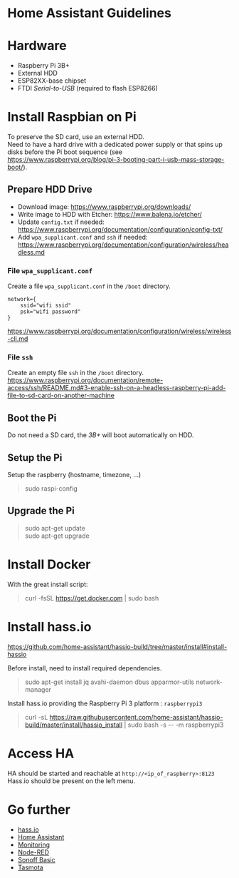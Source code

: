 # Home Assistant Guidelines

# Hardware 
- Raspberry Pi 3B+
- External HDD
- ESP82XX-base chipset
- FTDI _Serial-to-USB_ (required to flash ESP8266)

# Install Raspbian on Pi
To preserve the SD card, use an external HDD.  
Need to have a hard drive with a dedicated power supply or that spins up disks before the Pi boot sequence (see https://www.raspberrypi.org/blog/pi-3-booting-part-i-usb-mass-storage-boot/).

## Prepare HDD Drive
- Download image: https://www.raspberrypi.org/downloads/
- Write image to HDD with Etcher: https://www.balena.io/etcher/
- Update `config.txt` if needed: https://www.raspberrypi.org/documentation/configuration/config-txt/
- Add `wpa_supplicant.conf` and `ssh` if needed: https://www.raspberrypi.org/documentation/configuration/wireless/headless.md

### File `wpa_supplicant.conf`
Create a file `wpa_supplicant.conf` in the `/boot` directory.
```
network={
    ssid="wifi ssid"
    psk="wifi password"
}
```
https://www.raspberrypi.org/documentation/configuration/wireless/wireless-cli.md

### File `ssh`
Create an empty file `ssh` in the `/boot` directory.  
https://www.raspberrypi.org/documentation/remote-access/ssh/README.md#3-enable-ssh-on-a-headless-raspberry-pi-add-file-to-sd-card-on-another-machine

## Boot the Pi

Do not need a SD card, the _3B+_ will boot automatically on HDD.

## Setup the Pi
Setup the raspberry (hostname, timezone, ...)
> sudo raspi-config

## Upgrade the Pi
> sudo apt-get update  
> sudo apt-get upgrade

# Install Docker 
With the great install script:
> curl -fsSL https://get.docker.com | sudo bash

# Install hass.io
https://github.com/home-assistant/hassio-build/tree/master/install#install-hassio  

Before install, need to install required dependencies.
> sudo apt-get install jq avahi-daemon dbus apparmor-utils network-manager

Install hass.io providing the Raspberry Pi 3 platform : `raspberrypi3`
> curl -sL https://raw.githubusercontent.com/home-assistant/hassio-build/master/install/hassio_install | sudo bash -s -- -m raspberrypi3

# Access HA
HA should be started and reachable at `http://<ip_of_raspberry>:8123`  
Hass.io should be present on the left menu.

# Go further

- [hass.io](hass.io/README.md)
- [Home Assistant](ha/README.md)
- [Monitoring](monitoring/README.md)
- [Node-RED](nodered/README.md)
- [Sonoff Basic](sonoff_basic/README.md)
- [Tasmota](tasmota/README.md)